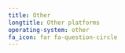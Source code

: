 ```yaml
---
title: Other
longtitle: Other platforms
operating-system: other
fa_icon: far fa-question-circle
---
```

